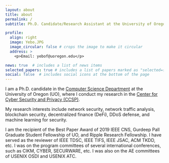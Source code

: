```yaml
---
layout: about
title: about
permalink: /
subtitle: Ph.D. Candidate/Research Assistant at the University of Oregon

profile:
  align: right
  image: Yebo.JPG
  image_circular: false # crops the image to make it circular
  address: >
    <p>Email: yebof@uoregon.edu</p>

news: true  # includes a list of news items
selected_papers: true # includes a list of papers marked as "selected={true}"
social: false  # includes social icons at the bottom of the page
---
```


I am a Ph.D. candidate in the [Computer Science Department](https://cs.uoregon.edu/) at the University of Oregon (UO), where I conduct my research in the [Center for Cyber Security and Privacy (CCSP)](https://ccsp.uoregon.edu/).

My research interests include network security, network traffic analysis, blockchain security, decentralized finance (DeFi), DDoS defense, and machine learning for security.

I am the recipient of the Best Paper Award of 2019 IEEE CNS, Gurdeep Pall Graduate Student Fellowship of UO, and Ripple Research Fellowship. I have served as the reviewer of IEEE TDSC, IEEE TIFS, IEEE JSAC, ACM TKDD, etc. I was on the program committees of several international conferences, such as CIKM, CYBER, SECURWARE, etc. I was also on the AE committees of USENIX OSDI and USENIX ATC.
